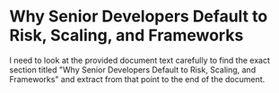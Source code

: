 # Why Senior Developers Default to Risk, Scaling, and Frameworks

I need to look at the provided document text carefully to find the exact section titled "Why Senior Developers Default to Risk, Scaling, and Frameworks" and extract from that point to the end of the document.